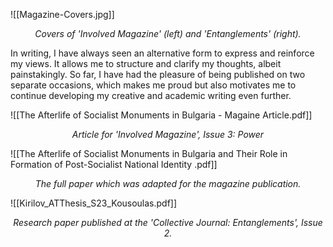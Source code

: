 ![[Magazine-Covers.jpg]]
*<p align=center> Covers of 'Involved Magazine' (left) and 'Entanglements' (right). </p>*
In writing, I have always seen an alternative form to express and reinforce my views. It allows me to structure and clarify my thoughts, albeit painstakingly. So far, I have had the pleasure of being published on two separate occasions, which makes me proud but also motivates me to continue developing my creative and academic writing even further. 

![[The Afterlife of Socialist Monuments in Bulgaria - Magaine Article.pdf]]
*<p align=center> Article for 'Involved Magazine', Issue 3: Power </p>*


![[The Afterlife of Socialist Monuments in Bulgaria and Their Role in Formation of Post-Socialist National Identity .pdf]]
*<p align=center> The full paper which was adapted for the magazine publication. </p>*


![[Kirilov_ATThesis_S23_Kousoulas.pdf]]
*<p align=center> Research paper published at the 'Collective Journal: Entanglements', Issue 2. </p>*

